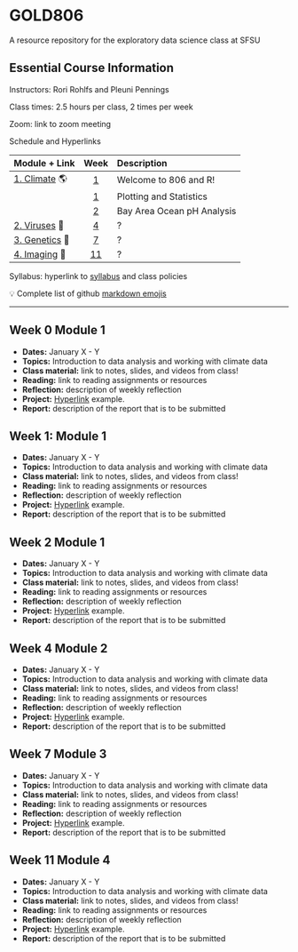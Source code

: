 # GOLD806

A resource repository for the exploratory data science class at SFSU


## Essential Course Information

Instructors: Rori Rohlfs and Pleuni Pennings

Class times: 2.5 hours per class, 2 times per week

Zoom: link to zoom meeting

Schedule and Hyperlinks

| Module + Link | Week          | Description  |
| ------------- |:-------------:| :------------|
| [1. Climate](all_class_resources/Module1-pHandCO2) :earth_americas: | [1](#week-0-module-1) | Welcome to 806 and R! |
|               | [1](#week-1-module-1) | Plotting and Statistics |
|               | [2](#week-2-module-1) | Bay Area Ocean pH Analysis |
| [2. Viruses](all_class_resources/Module2) :space_invader: | [4](#week-4-module-2)      |  ? |
| [3. Genetics](all_class_resources/Module3) :microscope: | [7](#week-7-module-3)      |   ? |
| [4. Imaging](all_class_resources/Module4) :sunrise: | [11](#week-11-module-4)      |    ? |

Syllabus: hyperlink to [syllabus](all_class_resources/syllabus/806_proposal_2019_09_18.pdf) and class policies

:bulb: Complete list of github [markdown emojis](https://gist.github.com/rxaviers/7360908)

-----

## Week 0 Module 1

- **Dates:** January X - Y
- **Topics:** Introduction to data analysis and working with climate data
- **Class material:** link to notes, slides, and videos from class!
- **Reading:** link to reading assignments or resources
- **Reflection:** description of weekly reflection
- **Project:** [Hyperlink](all_class_resources/Module1-Hurricanes) example.
- **Report:** description of the report that is to be submitted


## Week 1: Module 1

- **Dates:** January X - Y
- **Topics:** Introduction to data analysis and working with climate data
- **Class material:** link to notes, slides, and videos from class!
- **Reading:** link to reading assignments or resources
- **Reflection:** description of weekly reflection
- **Project:** [Hyperlink](all_class_resources/Module1-Hurricanes) example.
- **Report:** description of the report that is to be submitted


## Week 2 Module 1

- **Dates:** January X - Y
- **Topics:** Introduction to data analysis and working with climate data
- **Class material:** link to notes, slides, and videos from class!
- **Reading:** link to reading assignments or resources
- **Reflection:** description of weekly reflection
- **Project:** [Hyperlink](all_class_resources/Module1-Hurricanes) example.
- **Report:** description of the report that is to be submitted


## Week 4 Module 2

- **Dates:** January X - Y
- **Topics:** Introduction to data analysis and working with climate data
- **Class material:** link to notes, slides, and videos from class!
- **Reading:** link to reading assignments or resources
- **Reflection:** description of weekly reflection
- **Project:** [Hyperlink](all_class_resources/Module1-Hurricanes) example.
- **Report:** description of the report that is to be submitted


## Week 7 Module 3

- **Dates:** January X - Y
- **Topics:** Introduction to data analysis and working with climate data
- **Class material:** link to notes, slides, and videos from class!
- **Reading:** link to reading assignments or resources
- **Reflection:** description of weekly reflection
- **Project:** [Hyperlink](all_class_resources/Module1-Hurricanes) example.
- **Report:** description of the report that is to be submitted


## Week 11 Module 4

- **Dates:** January X - Y
- **Topics:** Introduction to data analysis and working with climate data
- **Class material:** link to notes, slides, and videos from class!
- **Reading:** link to reading assignments or resources
- **Reflection:** description of weekly reflection
- **Project:** [Hyperlink](all_class_resources/Module1-Hurricanes) example.
- **Report:** description of the report that is to be submitted


